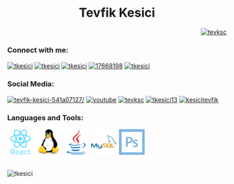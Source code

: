 <h1 align="center">Tevfik Kesici</h1>
<p align="right"> <a href="https://twitter.com/tevksc" target="blank"><img src="https://img.shields.io/twitter/follow/tevksc?logo=twitter&style=for-the-badge" alt="tevksc" /></a> </p>



<h3 align="left">Connect with me:</h3>
<p align="left">
<a href="https://www.hackerrank.com/tkesici" target="blank"><img align="center" src="https://raw.githubusercontent.com/rahuldkjain/github-profile-readme-generator/master/src/images/icons/Social/hackerrank.svg" alt="tkesici" height="30" width="40" /></a>
<a href="https://codepen.io/tkesici" target="blank"><img align="center" src="https://raw.githubusercontent.com/rahuldkjain/github-profile-readme-generator/master/src/images/icons/Social/codepen.svg" alt="tkesici" height="30" width="40" /></a>
<a href="https://dev.to/tkesici" target="blank"><img align="center" src="https://raw.githubusercontent.com/rahuldkjain/github-profile-readme-generator/master/src/images/icons/Social/devto.svg" alt="tkesici" height="30" width="40" /></a>
<a href="https://stackoverflow.com/users/17668198" target="blank"><img align="center" src="https://raw.githubusercontent.com/rahuldkjain/github-profile-readme-generator/master/src/images/icons/Social/stack-overflow.svg" alt="17668198" height="30" width="40" /></a>
<a href="https://www.leetcode.com/tkesici" target="blank"><img align="center" src="https://raw.githubusercontent.com/rahuldkjain/github-profile-readme-generator/master/src/images/icons/Social/leet-code.svg" alt="tkesici" height="30" width="40" /></a>
</p>
<h3 align="left">Social Media:</h3>
<p align="left">
<a href="https://linkedin.com/in/tevfik-kesici-541a07127/" target="blank"><img align="center" src="https://raw.githubusercontent.com/rahuldkjain/github-profile-readme-generator/master/src/images/icons/Social/linked-in-alt.svg" alt="tevfik-kesici-541a07127/" height="30" width="40" /></a>
<a href="https://www.youtube.com/channel/UCwQFtypWrF4tLUEhMKG5qKQ" target="blank"><img align="center" src="https://raw.githubusercontent.com/rahuldkjain/github-profile-readme-generator/master/src/images/icons/Social/youtube.svg" alt="youtube" height="30" width="40" /></a>
<a href="https://twitter.com/tevksc" target="blank"><img align="center" src="https://raw.githubusercontent.com/rahuldkjain/github-profile-readme-generator/master/src/images/icons/Social/twitter.svg" alt="tevksc" height="30" width="40" /></a>
<a href="https://fb.com/tkesici13" target="blank"><img align="center" src="https://raw.githubusercontent.com/rahuldkjain/github-profile-readme-generator/master/src/images/icons/Social/facebook.svg" alt="tkesici13" height="30" width="40" /></a>
<a href="https://instagram.com/kesicitevfik" target="blank"><img align="center" src="https://raw.githubusercontent.com/rahuldkjain/github-profile-readme-generator/master/src/images/icons/Social/instagram.svg" alt="kesicitevfik" height="30" width="40" /></a>  
</p>


<h3 align="left">Languages and Tools:</h3>
<p align="left"> 
<a href="https://reactjs.org/" target="_blank" rel="noreferrer"><img src="https://raw.githubusercontent.com/devicons/devicon/master/icons/react/react-original-wordmark.svg" alt="react" width="60" height="60"/></a>    
<a href="https://www.linux.org/" target="_blank" rel="noreferrer"><img src="https://raw.githubusercontent.com/devicons/devicon/master/icons/linux/linux-original.svg" alt="linux" width="60" height="60"/></a> 
<a href="https://www.java.com" target="_blank" rel="noreferrer"><img src="https://raw.githubusercontent.com/devicons/devicon/master/icons/java/java-original.svg" 
alt="java" width="60" height="60"/></a>
<a href="https://www.mysql.com/" target="_blank" rel="noreferrer"><img src="https://raw.githubusercontent.com/devicons/devicon/master/icons/mysql/mysql-original-wordmark.svg" alt="mysql" width="60" height="60"/></a> 
<a href="https://www.photoshop.com/en" target="_blank" rel="noreferrer"><img src="https://raw.githubusercontent.com/devicons/devicon/master/icons/photoshop/photoshop-line.svg" alt="photoshop" width="60" height="60"/></a><br><br>

<p><img align="left" src="https://github-readme-stats.vercel.app/api/top-langs?username=tkesici&show_icons=true&text_color=000000&locale=en&layout=compact" alt="tkesici" /></p>



